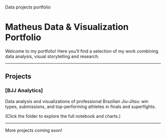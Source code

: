 Data projects portfolio

# Matheus Data & Visualization Portfolio

Welcome to my portfolio! Here you’ll find a selection of my work combining data analysis, visual storytelling and research.

---

## Projects

### [BJJ Analytics]
Data analysis and visualizations of professional Brazilian Jiu-Jitsu: win types, submissions, and top-performing athletes in finals and superfights.

(Click the folder to explore the full notebook and charts.)

---

More projects coming soon!

